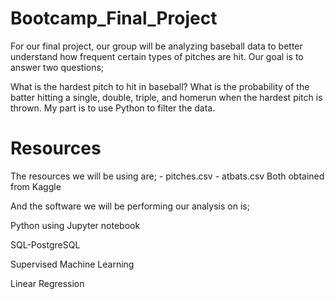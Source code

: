 # Bootcamp_Final_Project

For our final project, our group will be analyzing baseball data to better understand how frequent certain types of pitches are hit. Our goal is to answer two questions;

What is the hardest pitch to hit in baseball?
What is the probability of the batter hitting a single, double, triple, and homerun when the hardest pitch is thrown.
My part is to use Python to filter the data. 

# Resources
The resources we will be using are; - pitches.csv - atbats.csv Both obtained from Kaggle

And the software we will be performing our analysis on is;

Python using Jupyter notebook

SQL-PostgreSQL

Supervised Machine Learning

Linear Regression
